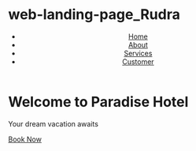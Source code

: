 # web-landing-page_Rudra
<!DOCTYPE html>
<html lang="en">
<head>
<meta charset="UTF-8" />
<meta name="viewport" content="width=device-width, initial-scale=1.0" />
<title>Hotel Landing Page</title>
<link rel="stylesheet" href="styles.css" />
</head>
<body>
<header>
<nav>
<ul>
<li><a href="#home">Home</a></li>
<li><a href="#about">About</a></li>
<li><a href="#services">Services</a></li>
<li><a href="#contact">Customer </a></li>
</ul>
</nav>
</header>
<div class="landing">
<div class="overlay">
<div class="content">
<h1>Welcome to Paradise Hotel</h1>
<p>Your dream vacation awaits</p>
<a href="#book" class="btn">Book Now</a>
</div>
</div>
</div>
</body>
</html>

